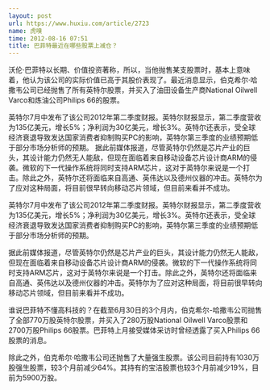 ```yaml
---
layout: post
url: https://www.huxiu.com/article/2723
name: 虎嗅
time: 2012-08-16 07:51
title: 巴菲特最近在哪些股票上减仓？
---
```

沃伦·巴菲特以长期、价值投资著称，所以，当他抛售某支股票时，基本上意味着，他认为该公司的实际价值已高于其股价表现了。最近消息显示，伯克希尔·哈撒韦公司已经抛售了所有英特尔股票，并买入了油田设备生产商National Oilwell Varco和炼油公司Philips 66的股票。

英特尔7月中发布了该公司2012年第二季度财报。英特尔财报显示，第二季度营收为135亿美元，增长5%；净利润为30亿美元，增长3%。英特尔还表示，受全球经济衰退导致发达国家消费者抑制购买PC的影响，英特尔第三季度的业绩预期低于部分市场分析师的预期。 据此前媒体报道，尽管英特尔仍然是芯片产业的巨头，其设计能力仍然无人能敌，但现在面临着来自移动设备芯片设计商ARM的侵袭。微软的下一代操作系统将同时支持ARM芯片，这对于英特尔来说是一个打击。除此之外，英特尔还将面临来自高通、英伟达以及德州仪器的冲击。英特尔为了应对这种局面，将目前很早转向移动芯片领域，但目前来看并不成功。

英特尔7月中发布了该公司2012年第二季度财报。英特尔财报显示，第二季度营收为135亿美元，增长5%；净利润为30亿美元，增长3%。英特尔还表示，受全球经济衰退导致发达国家消费者抑制购买PC的影响，英特尔第三季度的业绩预期低于部分市场分析师的预期。

据此前媒体报道，尽管英特尔仍然是芯片产业的巨头，其设计能力仍然无人能敌，但现在面临着来自移动设备芯片设计商ARM的侵袭。微软的下一代操作系统将同时支持ARM芯片，这对于英特尔来说是一个打击。除此之外，英特尔还将面临来自高通、英伟达以及德州仪器的冲击。英特尔为了应对这种局面，将目前很早转向移动芯片领域，但目前来看并不成功。

谁说巴菲特不懂高科技的？在截至6月30日的3个月内，伯克希尔-哈撒韦公司抛售了全部770万股英特尔股票，并买入了280万股National Oilwell Varco股票和2700万股Philips 66股票。巴菲特上月接受媒体采访时曾经透露了买入Philips 66股票的消息。

除此之外，伯克希尔·哈撒韦公司还抛售了大量强生股票。该公司目前持有1030万股强生股票，较3个月前减少64%。其持有的宝洁股票也较3个月前减少19%，目前为5900万股。

